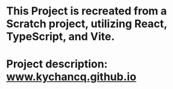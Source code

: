 # This Project is recreated from a Scratch project, utilizing React, TypeScript, and Vite.
# Project description: www.kychancq.github.io
